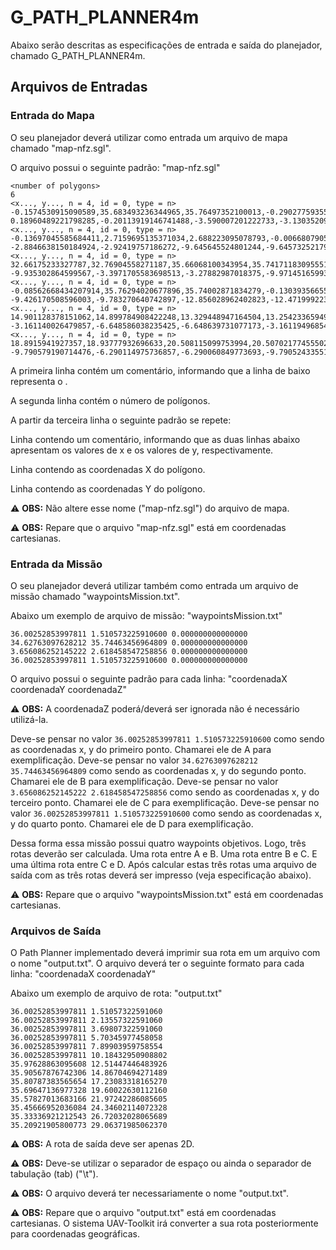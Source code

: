 # G_PATH_PLANNER4m

Abaixo serão descritas as especificações de entrada e saída do planejador, chamado G_PATH_PLANNER4m.

## Arquivos de Entradas

### Entrada do Mapa

O seu planejador deverá utilizar como entrada um arquivo de mapa chamado "map-nfz.sgl".

O arquivo possui o seguinte padrão: "map-nfz.sgl"

```
<number of polygons>
6
<x..., y..., n = 4, id = 0, type = n>
-0.1574530915090589,35.683493236344965,35.76497352100013,-0.29027759355372845
0.18960489221798285,-0.20113919146741488,-3.590007201222733,-3.1303520957103608
<x..., y..., n = 4, id = 0, type = n>
-0.13697045585684411,2.7159695135371034,2.688223095078793,-0.006680790582055828
-2.8846638150184924,-2.92419757186272,-9.645645524801244,-9.645732521797555
<x..., y..., n = 4, id = 0, type = n>
32.66175233327787,32.76904558271187,35.66068100343954,35.74171183095551
-9.935302864599567,-3.3971705583698513,-3.27882987018375,-9.971451659932168
<x..., y..., n = 4, id = 0, type = n>
-0.08562668434207914,35.76294020677896,35.74002871834279,-0.13039356655633066
-9.426170508596003,-9.783270640742897,-12.856028962402823,-12.471999223221738
<x..., y..., n = 4, id = 0, type = n>
14.901128378151062,14.899784908422248,13.329448947164504,13.254233659495148
-3.161140026479857,-6.648586038235425,-6.648639731077173,-3.161194968543261
<x..., y..., n = 4, id = 0, type = n>
18.8915941927357,18.93777932696633,20.508115099753994,20.507021774555028
-9.790579190714476,-6.290114975736857,-6.290060849773693,-9.790524335512249
```

A primeira linha contém um comentário, informando que a linha de baixo representa o <number of polygons>.

A segunda linha contém o número de polígonos.

A partir da terceira linha o seguinte padrão se repete:

Linha contendo um comentário, informando que as duas linhas abaixo apresentam os valores de x e os valores de y, respectivamente.

Linha contendo as coordenadas X do polígono.

Linha contendo as coordenadas Y do polígono.

:warning: **OBS:** Não altere esse nome ("map-nfz.sgl") do arquivo de mapa.

:warning: **OBS:** Repare que o arquivo "map-nfz.sgl" está em coordenadas cartesianas.

### Entrada da Missão

O seu planejador deverá utilizar também como entrada um arquivo de missão chamado "waypointsMission.txt".

Abaixo um exemplo de arquivo de missão: "waypointsMission.txt"

```
36.00252853997811 1.510573225910600 0.000000000000000
34.62763097628212 35.74463456964809 0.000000000000000
3.656086252145222 2.618458547258856 0.000000000000000
36.00252853997811 1.510573225910600 0.000000000000000
```

O arquivo possui o seguinte padrão para cada linha: "coordenadaX coordenadaY coordenadaZ"

:warning: **OBS:** A coordenadaZ poderá/deverá ser ignorada não é necessário utilizá-la.

Deve-se pensar no valor `36.00252853997811 1.510573225910600` como sendo as coordenadas x, y do primeiro ponto. Chamarei ele de A para exemplificação.
Deve-se pensar no valor `34.62763097628212 35.74463456964809` como sendo as coordenadas x, y do segundo ponto. Chamarei ele de B para exemplificação.
Deve-se pensar no valor `3.656086252145222 2.618458547258856` como sendo as coordenadas x, y do terceiro ponto. Chamarei ele de C para exemplificação.
Deve-se pensar no valor `36.00252853997811 1.510573225910600` como sendo as coordenadas x, y do quarto ponto. Chamarei ele de D para exemplificação.

Dessa forma essa missão possui quatro waypoints objetivos. Logo, três rotas deverão ser calculada. Uma rota entre A e B. Uma rota entre B e C. E uma última rota entre C e D.
Após calcular estas três rotas uma arquivo de saída com as três rotas deverá ser impresso (veja especificação abaixo).

:warning: **OBS:** Repare que o arquivo "waypointsMission.txt" está em coordenadas cartesianas. 

### Arquivos de Saída

O Path Planner implementado deverá imprimir sua rota em um arquivo com o nome "output.txt". 
O arquivo deverá ter o seguinte formato para cada linha: "coordenadaX coordenadaY"

Abaixo um exemplo de arquivo de rota: "output.txt"

```
36.00252853997811 1.51057322591060
36.00252853997811 2.13557322591060
36.00252853997811 3.69807322591060
36.00252853997811 5.70345977458058
36.00252853997811 7.89903959758554
36.00252853997811 10.18432950908802
35.97628863095608 12.51447446483926
35.90567876742306 14.86704694271489
35.80787383565654 17.23083318165270
35.69647136977328 19.60022630112160
35.57827013683166 21.97242286085605
35.45666952036084 24.34602114072328
35.33336921212543 26.72032028065689
35.20921905800773 29.06371985062370
```

:warning: **OBS:** A rota de saída deve ser apenas 2D.

:warning: **OBS:** Deve-se utilizar o separador de espaço ou ainda o separador de tabulação (tab) ("\t").

:warning: **OBS:** O arquivo deverá ter necessariamente o nome "output.txt".

:warning: **OBS:** Repare que o arquivo "output.txt" está em coordenadas cartesianas. O sistema UAV-Toolkit irá converter a sua rota posteriormente para coordenadas geográficas.
